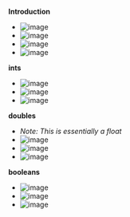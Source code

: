 **Introduction**
- ![image](https://github.com/user-attachments/assets/6554759f-6314-479a-ad3a-aa0ba681a354)
- ![image](https://github.com/user-attachments/assets/5ae28d99-3e26-48e9-891f-28cff29b583f)
- ![image](https://github.com/user-attachments/assets/c97db0a1-0f16-406c-9795-61ca98c340e7)
- ![image](https://github.com/user-attachments/assets/c913881b-34d5-43f0-b316-4e3351edd139)

**ints**
- ![image](https://github.com/user-attachments/assets/9771e685-e391-4e1a-88d5-989223ec0c4c)
- ![image](https://github.com/user-attachments/assets/8122bf43-10ab-40c0-a593-59830835657a)
- ![image](https://github.com/user-attachments/assets/15de240c-c1bc-40a4-a9ce-b7a8fda08adf)

**doubles**
- *Note: This is essentially a float*
- ![image](https://github.com/user-attachments/assets/839dbecc-80c9-4b64-8f05-46b8e3d10e78)
- ![image](https://github.com/user-attachments/assets/4c2dd542-0d0c-419f-9d1d-5531c2be7a23)
- ![image](https://github.com/user-attachments/assets/dc694fd3-e75a-4ce8-b7e7-ab7654f8fcf6)

**booleans**
- ![image](https://github.com/user-attachments/assets/b38449b1-e4b6-4994-949d-9faebc2b20ac)
- ![image](https://github.com/user-attachments/assets/0bd6ea47-ff48-43e3-9cd4-c12ab0f8b2dd)
- ![image](https://github.com/user-attachments/assets/6576f046-9e41-48cb-a205-c0b265d20b6c)
